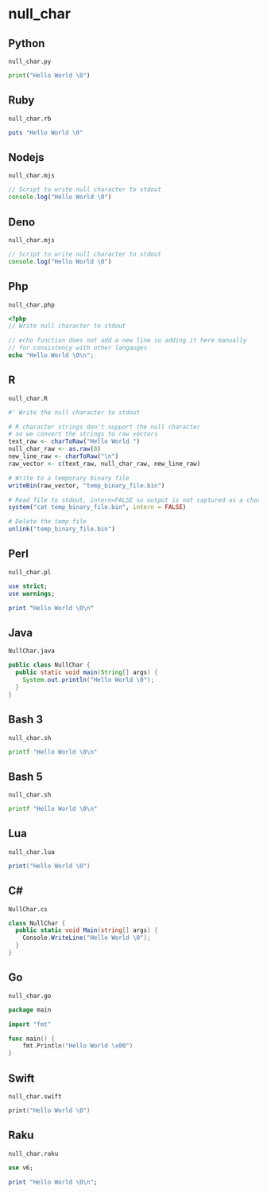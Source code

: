 # null_char

## Python

`null_char.py`

```python
print("Hello World \0")

```

## Ruby

`null_char.rb`

```ruby
puts "Hello World \0"

```

## Nodejs

`null_char.mjs`

```javascript
// Script to write null character to stdout
console.log("Hello World \0")
```

## Deno

`null_char.mjs`

```javascript
// Script to write null character to stdout
console.log("Hello World \0")
```

## Php

`null_char.php`

```php
<?php
// Write null character to stdout

// echo function does not add a new line so adding it here manually
// for consistency with other langauges
echo "Hello World \0\n";

```

## R

`null_char.R`

```r
#' Write the null character to stdout

# R character strings don't support the null character
# so we convert the strings to raw vectors
text_raw <- charToRaw("Hello World ")
null_char_raw <- as.raw(0)
new_line_raw <- charToRaw("\n")
raw_vector <- c(text_raw, null_char_raw, new_line_raw)

# Write to a temporary binary file
writeBin(raw_vector, "temp_binary_file.bin")

# Read file to stdout, intern=FALSE so output is not captured as a character vector
system("cat temp_binary_file.bin", intern = FALSE)

# Delete the temp file
unlink("temp_binary_file.bin")

```

## Perl

`null_char.pl`

```perl
use strict;
use warnings;

print "Hello World \0\n"

```

## Java

`NullChar.java`

```java
public class NullChar {
  public static void main(String[] args) {
    System.out.println("Hello World \0");
  }
}

```

## Bash 3

`null_char.sh`

```bash
printf "Hello World \0\n"


```

## Bash 5

`null_char.sh`

```bash
printf "Hello World \0\n"


```

## Lua

`null_char.lua`

```lua
print("Hello World \0")


```

## C#

`NullChar.cs`

```csharp
class NullChar {
  public static void Main(string[] args) {
    Console.WriteLine("Hello World \0");
  }
}

```

## Go

`null_char.go`

```go
package main

import "fmt"

func main() {
	fmt.Println("Hello World \x00")
}

```

## Swift

`null_char.swift`

```swift
print("Hello World \0")


```

## Raku

`null_char.raku`

```raku
use v6;

print "Hello World \0\n";

```

